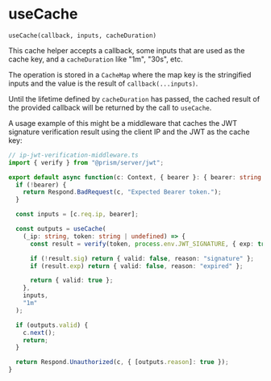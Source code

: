 # useCache

`useCache(callback, inputs, cacheDuration)`

This cache helper accepts a callback, some inputs that are used as the cache key,
and a `cacheDuration` like "1m", "30s", etc.

The operation is stored in a `CacheMap` where the map key is
the stringified inputs and the value is the result of `callback(...inputs)`.

Until the lifetime defined by `cacheDuration` has passed,
the cached result of the provided callback will be returned by the call to `useCache`.

A usage example of this might be a middleware that caches the JWT signature
verification result using the client IP and the JWT as the cache key:

```typescript
// ip-jwt-verification-middleware.ts
import { verify } from "@prism/server/jwt";

export default async function(c: Context, { bearer }: { bearer: string }) {
  if (!bearer) {
    return Respond.BadRequest(c, "Expected Bearer token.");
  }

  const inputs = [c.req.ip, bearer];

  const outputs = useCache(
    (_ip: string, token: string | undefined) => {
      const result = verify(token, process.env.JWT_SIGNATURE, { exp: true });

      if (!result.sig) return { valid: false, reason: "signature" };
      if (result.exp) return { valid: false, reason: "expired" };

      return { valid: true };
    },
    inputs,
    "1m"
  );

  if (outputs.valid) {
    c.next();
    return;
  }

  return Respond.Unauthorized(c, { [outputs.reason]: true });
}
```
